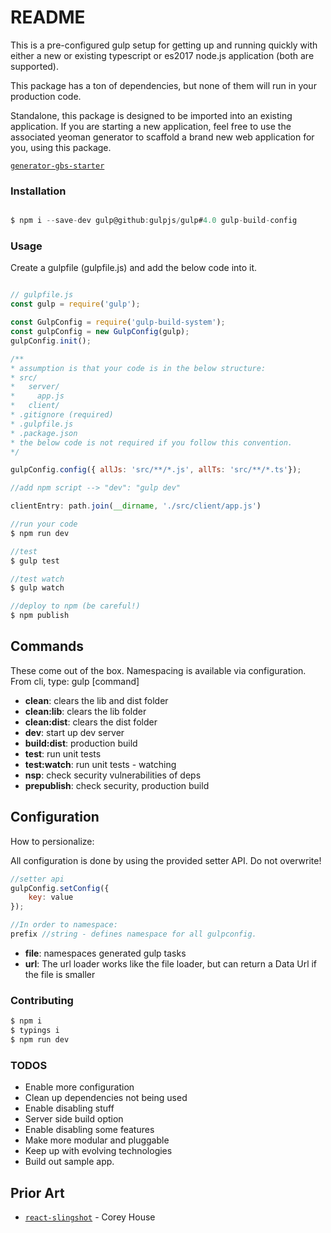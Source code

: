 # README #

This is a pre-configured gulp setup for getting up and running quickly with either a new or existing typescript or es2017 node.js application (both are supported). 

This package has a ton of dependencies, but none of them will run in your production code.

Standalone, this package is designed to be imported into an existing application. If you are starting a new application,
feel free to use the associated yeoman generator to scaffold a brand new web application for you, using this package.

[`generator-gbs-starter`](https://github.com/blugavere/generator-gbs-starter)

### Installation ###

```js

$ npm i --save-dev gulp@github:gulpjs/gulp#4.0 gulp-build-config

```

### Usage ###
Create a gulpfile (gulpfile.js) and add the below code into it.

```js

// gulpfile.js
const gulp = require('gulp');

const GulpConfig = require('gulp-build-system');
const gulpConfig = new GulpConfig(gulp);
gulpConfig.init();

/**
* assumption is that your code is in the below structure: 
* src/
*   server/
*     app.js
*   client/
* .gitignore (required)
* .gulpfile.js
* .package.json
* the below code is not required if you follow this convention.
*/

gulpConfig.config({ allJs: 'src/**/*.js', allTs: 'src/**/*.ts'});

//add npm script --> "dev": "gulp dev"

clientEntry: path.join(__dirname, './src/client/app.js')

//run your code
$ npm run dev

//test 
$ gulp test

//test watch
$ gulp watch

//deploy to npm (be careful!)
$ npm publish

```

## Commands
These come out of the box. Namespacing is available via configuration. From cli, type: gulp [command]

* **clean**: clears the lib and dist folder
* **clean:lib**: clears the lib folder
* **clean:dist**: clears the dist folder
* **dev**: start up dev server
* **build:dist**: production build
* **test**: run unit tests
* **test:watch**: run unit tests - watching
* **nsp**: check security vulnerabilities of deps
* **prepublish**: check security, production build

## Configuration

How to persionalize:

All configuration is done by using the provided setter API. Do not overwrite!

```js
//setter api
gulpConfig.setConfig({
    key: value
});

//In order to namespace:
prefix //string - defines namespace for all gulpconfig.

```

* **file**: namespaces generated gulp tasks
* **url**: The url loader works like the file loader, but can return a Data Url if the file is smaller 

### Contributing ###

```sh
$ npm i
$ typings i
$ npm run dev
```

### TODOS ###
* Enable more configuration
* Clean up dependencies not being used
* Enable disabling stuff
* Server side build option
* Enable disabling some features
* Make more modular and pluggable
* Keep up with evolving technologies
* Build out sample app.

## Prior Art
* [`react-slingshot`](https://github.com/coryhouse/react-slingshot) - Corey House